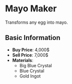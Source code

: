 # Mayo Maker

Transforms any egg into mayo.

## Basic Information

- **Buy Price**: 4,000$
- **Sell Price**: 7,000$
- **Materials**:
  - Big Blue Crystal
  - Blue Crystal
  - Gold Ingot